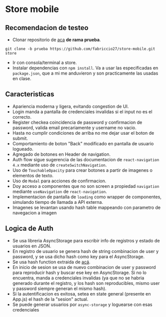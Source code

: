 # Store mobile

## Recomendacion de testeo

* Clonar repositorio de [aca](https://github.com/fabriccio27/store-mobile) **de rama prueba**. 
```
git clone -b prueba https://github.com/fabriccio27/store-mobile.git store
```
* Ir con consola/terminal a store.
* Instalar dependencias con `npm install`. Va a usar las especificadas en `package.json`, que a mi me anduvieron y son practicamente las usadas en clase.

## Caracteristicas
- Apariencia moderna y ligera, evitando congestion de UI.
- Login manda a pantalla de credenciales invalidas si el input no es el correcto.
- Register checkea coincidencia de password y confirmacion de password, valida email precariamente y username no vacio.
- Hasta no cumplir condiciones de arriba no me dejar usar el boton de submit.
- Comportamiento de boton "Back" modificado en pantalla de usuario logueado.
- Agregado de botones en Header de navigation.
- Auth flow sigue sugerencia de las documentacion de `react-navigation 4.x` mediante uso de `createSwitchNavigation`.
- Uso de `TouchableOpacity` para crear botones a partir de imagenes o elementos de texto.
- Uso de `Modal` para acciones de confirmacion.
- Doy acceso a componentes que no son screen a propiedad `navigation` mediante `useNavigation` de `react-navigation`.
- Implementacion de pantalla de `loading` como wrapper de componentes, simulando tiempo de llamada a API externa.
- Imagenes se levantan usando hash table mappeando con parametro de navegacion a imagen

## Logica de Auth

- Se usa libreria AsyncStorage para escribir info de registros y estado de usuarios en JSON.
- En registro de usuario se genera hash de string combinacion de user y password, y se usa dicho hash como key para el AsyncStorage.
- Se usa hash function extraida de [acá](https://stackoverflow.com/a/52171480).
- En inicio de sesion se usa de nuevo combinacion de user y password para reproducir hash y buscar ese key en AsyncStorage. Si no lo encuentra, manda a credenciales invalidas (ya que no se habria generado durante el registro, y los hash son reproducibles, mismo user y password siempre generan el mismo hash).
- Si la autentificacion es exitosa, setea en state general (presente en App.js) el hash de la "sesion" actual.
- Se puede generar usuarios por `async-storage` y loguearse con esas credenciales

